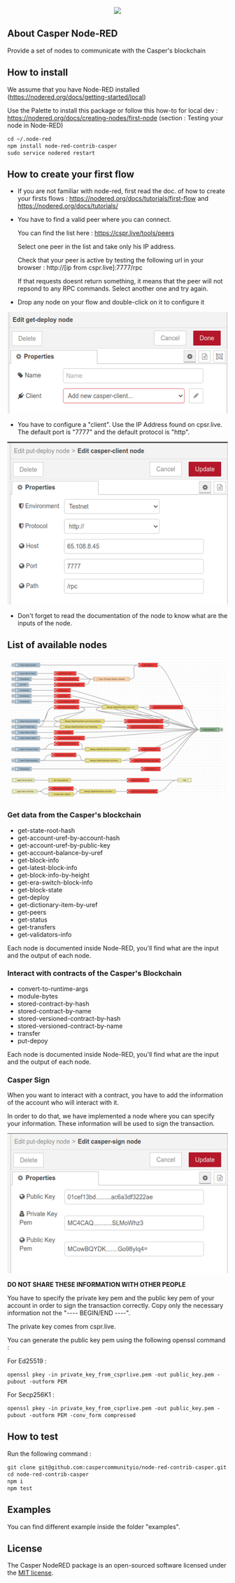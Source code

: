 
<p align="center"><a href="https://analytics.caspercommunity.io" target="_blank"><img src="https://analytics.caspercommunity.io/assets/icon/android-chrome-512x512.png" width="150"></a></p>

## About Casper Node-RED

Provide a set of nodes to communicate with the Casper's blockchain

## How to install

We assume that you have Node-RED installed (https://nodered.org/docs/getting-started/local)

Use the Palette to install this package or follow this how-to for local dev : https://nodered.org/docs/creating-nodes/first-node (section : Testing your node in Node-RED)

```
cd ~/.node-red
npm install node-red-contrib-casper
sudo service nodered restart
```
## How to create your first flow

* If you are not familiar with node-red, first read the doc. of how to create your firsts flows : https://nodered.org/docs/tutorials/first-flow and https://nodered.org/docs/tutorials/

* You have to find a valid peer where you can connect.

  You can find the list here : https://cspr.live/tools/peers

  Select one peer in the list and take only his IP address.

  Check that your peer is active by testing the following url in your browser : http://[ip from cspr.live]:7777/rpc

  If that requests doesnt return something, it means that the peer will not repsond to any RPC commands. Select another one and try again.

* Drop any node on your flow and double-click on it to configure it

<img src="https://raw.githubusercontent.com/caspercommunityio/node-red-contrib-casper/master/assets/new-casper-client.png">

* You have to configure a "client". Use the IP Address found on cpsr.live. The default port is "7777" and the default protocol is "http".

<img src="https://raw.githubusercontent.com/caspercommunityio/node-red-contrib-casper/master/assets/casper-client.png">

* Don't forget to read the documentation of the node to know what are the inputs of the node.

## List of available nodes

<img src="https://raw.githubusercontent.com/caspercommunityio/node-red-contrib-casper/master/assets/node-RED_overview.png">

### Get data from the Casper's blockchain

* get-state-root-hash
* get-account-uref-by-account-hash
* get-account-uref-by-public-key
* get-account-balance-by-uref
* get-block-info
* get-latest-block-info
* get-block-info-by-height
* get-era-switch-block-info
* get-block-state
* get-deploy
* get-dictionary-item-by-uref
* get-peers
* get-status
* get-transfers
* get-validators-info

Each node is documented inside Node-RED, you'll find what are the input and the output of each node.

### Interact with contracts of the Casper's Blockchain

* convert-to-runtime-args
* module-bytes
* stored-contract-by-hash
* stored-contract-by-name
* stored-versioned-contract-by-hash
* stored-versioned-contract-by-name
* transfer
* put-depoy

Each node is documented inside Node-RED, you'll find what are the input and the output of each node.

### Casper Sign

When you want to interact with a contract, you have to add the information of the account who will interact with it.

In order to do that, we have implemented a node where you can specify your information. These information will be used to sign the transaction.

<img src="https://raw.githubusercontent.com/caspercommunityio/node-red-contrib-casper/master/assets/casper-sign.png">

**DO NOT SHARE THESE INFORMATION WITH OTHER PEOPLE**

You have to specify the private key pem and the public key pem of your account in order to sign the transaction correctly. Copy only the necessary information not the "---- BEGIN/END ----".

The private key comes from cspr.live.

You can generate the public key pem using the following openssl command :

For Ed25519 :

```
openssl pkey -in private_key_from_csprlive.pem -out public_key.pem -pubout -outform PEM
```

For Secp256K1 :

```
openssl pkey -in private_key_from_csprlive.pem -out public_key.pem -pubout -outform PEM -conv_form compressed
```

## How to test

Run the following command :

```
git clone git@github.com:caspercommunityio/node-red-contrib-casper.git
cd node-red-contrib-casper
npm i
npm test
```

## Examples

You can find different example inside the folder "examples".

## License

The Casper NodeRED package is an open-sourced software licensed under the [MIT license](https://opensource.org/licenses/MIT).
